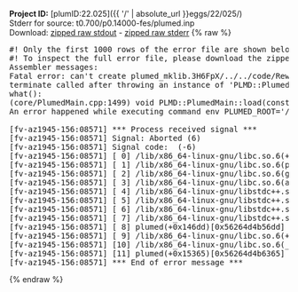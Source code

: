 **Project ID:** [plumID:22.025]({{ '/' | absolute_url }}eggs/22/025/)  
Stderr for source:  t0.700/p0.14000-fes/plumed.inp   
Download: [zipped raw stdout](plumed.inp.plumed.stdout.txt.zip) - [zipped raw stderr](plumed.inp.plumed.stderr.txt.zip) 
{% raw %}
<pre>
#! Only the first 1000 rows of the error file are shown below
#! To inspect the full error file, please download the zipped raw stderr file above
Assembler messages:
Fatal error: can't create plumed_mklib.3H6FpX/../../code/ReweightGeomFES.o: No such file or directory
terminate called after throwing an instance of 'PLMD::Plumed::ExceptionError'
what():
(core/PlumedMain.cpp:1499) void PLMD::PlumedMain::load(const std::string&)
An error happened while executing command env PLUMED_ROOT='/home/runner/opt/lib/plumed' PLUMED_VERSION='2.10b' PLUMED_HTMLDIR='/home/runner/opt/share/doc/plumed' PLUMED_INCLUDEDIR='/home/runner/opt/include' PLUMED_PROGRAM_NAME='plumed' PLUMED_IS_INSTALLED='yes' "/home/runner/opt/lib/plumed"/scripts/mklib.sh -n -o ./../../code/ReweightGeomFES.2.10b.so ../../code/ReweightGeomFES.cpp

[fv-az1945-156:08571] *** Process received signal ***
[fv-az1945-156:08571] Signal: Aborted (6)
[fv-az1945-156:08571] Signal code:  (-6)
[fv-az1945-156:08571] [ 0] /lib/x86_64-linux-gnu/libc.so.6(+0x45330)[0x7f33b1645330]
[fv-az1945-156:08571] [ 1] /lib/x86_64-linux-gnu/libc.so.6(pthread_kill+0x11c)[0x7f33b169eb2c]
[fv-az1945-156:08571] [ 2] /lib/x86_64-linux-gnu/libc.so.6(gsignal+0x1e)[0x7f33b164527e]
[fv-az1945-156:08571] [ 3] /lib/x86_64-linux-gnu/libc.so.6(abort+0xdf)[0x7f33b16288ff]
[fv-az1945-156:08571] [ 4] /lib/x86_64-linux-gnu/libstdc++.so.6(+0xa5ff5)[0x7f33b1aa5ff5]
[fv-az1945-156:08571] [ 5] /lib/x86_64-linux-gnu/libstdc++.so.6(+0xbb0da)[0x7f33b1abb0da]
[fv-az1945-156:08571] [ 6] /lib/x86_64-linux-gnu/libstdc++.so.6(_ZSt10unexpectedv+0x0)[0x7f33b1aa5a55]
[fv-az1945-156:08571] [ 7] /lib/x86_64-linux-gnu/libstdc++.so.6(+0xa5a6f)[0x7f33b1aa5a6f]
[fv-az1945-156:08571] [ 8] plumed(+0x146dd)[0x56264d4b56dd]
[fv-az1945-156:08571] [ 9] /lib/x86_64-linux-gnu/libc.so.6(+0x2a1ca)[0x7f33b162a1ca]
[fv-az1945-156:08571] [10] /lib/x86_64-linux-gnu/libc.so.6(__libc_start_main+0x8b)[0x7f33b162a28b]
[fv-az1945-156:08571] [11] plumed(+0x15365)[0x56264d4b6365]
[fv-az1945-156:08571] *** End of error message ***
</pre>
{% endraw %}
